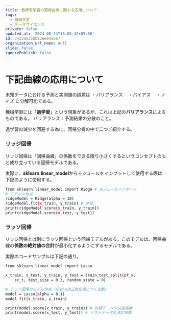 ```yaml
---
title: 教師有学習の回帰曲線に関する応用について
tags:
  - 機械学習
  - データサイエンス
private: false
updated_at: '2024-08-24T18:05:42+09:00'
id: 3422de35bb13ee64ab67
organization_url_name: null
slide: false
ignorePublish: false
---
```

# 下記曲線の応用について
未知データにおける予測と実測値の誤差は
 ・バリアランス
　・バイアス
　・ノイズ
に分解可能である。

機械学習には「**過学習**」という現象があるが、これは上記の**バリアランス**によるものである。
バリアランス：予測結果の分散のこと。

過学習の減少を回避する為に、回帰分析の中で二つご紹介する。
### リッジ回帰
リッジ回帰は「回帰曲線」の係数をできる限り小さくするというコンセプトのもと成り立っている回帰モデルである。

実際に、**sklearn.linear_model**からモジュールをインプットして使用する際は下記のように使用する。

```python:test.sh
from sklearn.linear_model import Ridge # モジュールインポート
# モデルの作成
ridgeModel = Ridge(alpha = 10)
ridgeModel.fit(x_train, y_train) # 学習
print(ridgeModel.score(x_train, y_train))
print(ridgeModel.score(x_test, y_test))
```


### ラッソ回帰
リッジ回帰とは別にラッソ回帰という回帰モデルがある。このモデルは、回帰曲線の**係数の絶対値の合計**が最小化するようにするモデルである。

実際のコードサンプルは下記の通り。
```python:test2.sh
from sklearn.linear_model import Lasso

x_train, x_test, y_train, y_test = train_test_split(pf_x,
    sc_t, test_size = 0.3, random_state = 0)

# ラッソ回帰のモデル作成（alphaは正則化項につく定数）
model = Lasso(alpha = 0.1)
model.fit(x_train, y_train)

print(model.score(x_train, y_train)) # 訓練データの決定係数
print(model.score(x_test, y_test)) # テストデータの決定係数
```
